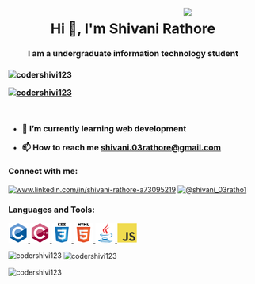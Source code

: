 <img id="aa" src="pic.jpg" width="150px" align="right"></img>
<h1 align="center">Hi 👋, I'm Shivani Rathore</h1>
<h3 align="center">I am a undergraduate information technology student<h3>

<p align="left"> <img src="https://komarev.com/ghpvc/?username=codershivi123&label=Profile%20views&color=0e75b6&style=flat" alt="codershivi123" /> </p>

<p align="left"> <a href="https://github.com/ryo-ma/github-profile-trophy"><img src="https://github-profile-trophy.vercel.app/?username=codershivi123" alt="codershivi123" /></a> </p>

<p align="left"> <a href="https://twitter.com/" target="blank"><img src="https://img.shields.io/twitter/follow/?logo=twitter&style=for-the-badge" alt="" /></a> </p>

- 🌱 I’m currently learning **web development**

- 📫 How to reach me **shivani.03rathore@gmail.com**

<h3 align="left">Connect with me:</h3>
<p align="left">
<a href="www.linkedin.com/in/shivani-rathore-a73095219" target="blank"><img align="center" src="https://raw.githubusercontent.com/rahuldkjain/github-profile-readme-generator/master/src/images/icons/Social/linked-in-alt.svg" alt="www.linkedin.com/in/shivani-rathore-a73095219" height="30" width="40" /></a>
<a href="https://www.hackerrank.com/@shivani_03ratho1" target="blank"><img align="center" src="https://raw.githubusercontent.com/rahuldkjain/github-profile-readme-generator/master/src/images/icons/Social/hackerrank.svg" alt="@shivani_03ratho1" height="30" width="40" /></a>
</p>

<h3 align="left">Languages and Tools:</h3>
<p align="left"> <a href="https://www.cprogramming.com/" target="_blank" rel="noreferrer"> <img src="https://raw.githubusercontent.com/devicons/devicon/master/icons/c/c-original.svg" alt="c" width="40" height="40"/> </a> <a href="https://www.w3schools.com/cpp/" target="_blank" rel="noreferrer"> <img src="https://raw.githubusercontent.com/devicons/devicon/master/icons/cplusplus/cplusplus-original.svg" alt="cplusplus" width="40" height="40"/> </a> <a href="https://www.w3schools.com/css/" target="_blank" rel="noreferrer"> <img src="https://raw.githubusercontent.com/devicons/devicon/master/icons/css3/css3-original-wordmark.svg" alt="css3" width="40" height="40"/> </a> <a href="https://www.w3.org/html/" target="_blank" rel="noreferrer"> <img src="https://raw.githubusercontent.com/devicons/devicon/master/icons/html5/html5-original-wordmark.svg" alt="html5" width="40" height="40"/> </a> <a href="https://www.java.com" target="_blank" rel="noreferrer"> <img src="https://raw.githubusercontent.com/devicons/devicon/master/icons/java/java-original.svg" alt="java" width="40" height="40"/> </a> <a href="https://developer.mozilla.org/en-US/docs/Web/JavaScript" target="_blank" rel="noreferrer"> <img src="https://raw.githubusercontent.com/devicons/devicon/master/icons/javascript/javascript-original.svg" alt="javascript" width="40" height="40"/> </a> </p>

<p><img align="left" src="https://github-readme-stats.vercel.app/api/top-langs?username=codershivi123&show_icons=true&locale=en&layout=compact" alt="codershivi123" /></p>

<p>&nbsp;<img align="center" src="https://github-readme-stats.vercel.app/api?username=codershivi123&show_icons=true&locale=en" alt="codershivi123" /></p>

<p><img align="center" src="https://github-readme-streak-stats.herokuapp.com/?user=codershivi123&" alt="codershivi123" /></p>
